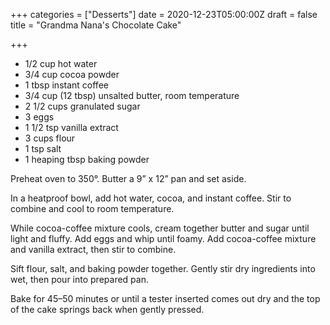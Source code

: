 +++
categories = ["Desserts"]
date = 2020-12-23T05:00:00Z
draft = false
title = "Grandma Nana's Chocolate Cake"

+++
* 1/2 cup hot water 
* 3/4 cup cocoa powder 
* 1 tbsp instant coffee 
* 3/4 cup (12 tbsp) unsalted butter, room temperature 
* 2 1/2 cups granulated sugar 
* 3 eggs 
* 1 1/2 tsp vanilla extract 
* 3 cups flour 
* 1 tsp salt 
* 1 heaping tbsp baking powder

Preheat oven to 350°. Butter a 9” x 12” pan and set aside. 

In a heatproof bowl, add hot water, cocoa, and instant coffee. Stir to combine and cool to room temperature. 

While cocoa-coffee mixture cools, cream together butter and sugar until light and fluffy. Add eggs and whip until foamy. Add cocoa-coffee mixture and vanilla extract, then stir to combine. 

Sift flour, salt, and baking powder together. Gently stir dry ingredients into wet, then pour into prepared pan. 

Bake for 45–50 minutes or until a tester inserted comes out dry and the top of the cake springs back when gently pressed.